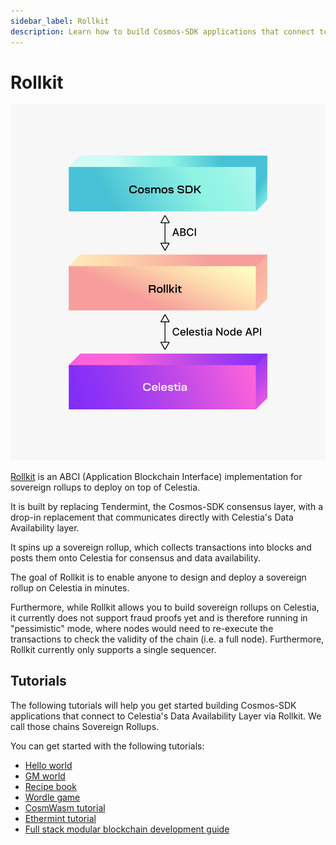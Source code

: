 ```yaml
---
sidebar_label: Rollkit
description: Learn how to build Cosmos-SDK applications that connect to Celestia's Data Availability Layer via Rollkit.
---
```


# Rollkit

![rollkit](/img/rollkit.png)

[Rollkit](https://rollkit.dev) is an ABCI
(Application Blockchain Interface) implementation for sovereign
rollups to deploy on top of Celestia.

It is built by replacing Tendermint, the Cosmos-SDK
consensus layer, with a drop-in replacement that
communicates directly with Celestia's Data Availability layer.

It spins up a sovereign rollup, which collects transactions into blocks and
posts them onto Celestia for consensus and data availability.

The goal of Rollkit is to enable anyone to design and
deploy a sovereign rollup on Celestia in minutes.

Furthermore, while Rollkit allows you to build sovereign rollups
on Celestia, it currently does not support fraud proofs yet and is
therefore running in "pessimistic" mode, where nodes would need to
re-execute the transactions to check the validity of the chain
(i.e. a full node). Furthermore, Rollkit currently only supports
a single sequencer.

## Tutorials

The following tutorials will help you get started building
Cosmos-SDK applications that connect to Celestia's Data Availability
Layer via Rollkit. We call those chains Sovereign Rollups.

You can get started with the following tutorials:

- [Hello world](https://rollkit.dev/docs/tutorials/hello-world)
- [GM world](https://rollkit.dev/docs/tutorials/gm-world)
- [Recipe book](https://rollkit.dev/docs/tutorials/recipe-book)
- [Wordle game](https://rollkit.dev/docs/tutorials/wordle)
- [CosmWasm tutorial](https://rollkit.dev/docs/tutorials/cosmwasm)
- [Ethermint tutorial](https://rollkit.dev/docs/tutorials/ethermint)
- [Full stack modular blockchain development guide](./full-stack-modular-development-guide.md/)
